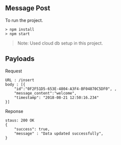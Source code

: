 ## Message Post
To run the project.

    > npm install
    > npm start

> Note: Used cloud db setup in this project.

## Payloads
Request

    URL : /insert
    body : [{
	    "id":"0F2F51D5-653E-4804-A3F4-BF04870C5DF0", ,
	    "message_content":"welcome",
	    "timestamp": "2018-08-21 12:50:16.234"
    }]
Reponse

    staus: 200 OK
    {
	    "success": true,
	    "message" : "Data updated successfully",
    }

